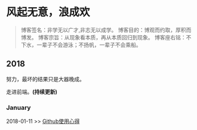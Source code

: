 # 风起无意，浪成欢
> 博客签名：非学无以广才,非志无以成学。
> 博客目的：博观而约取，厚积而博发。
> 博客宗旨：从现象看本质，再从本质回归到现象。
> 博客座右铭：不下水，一辈子不会游泳；不扬帆，一辈子不会乘船。


## 2018
努力，最坏的结果只是大器晚成。<br>

走进前端。**(持续更新)** <br>

### January

2018-01-11 >> [Github使用心得](https://github.com/CruxF/Blog/issues/1)
